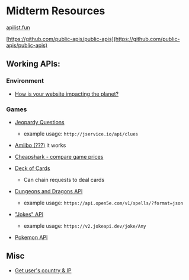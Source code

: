 # Midterm Resources

[apilist.fun](https://apilist.fun)

[https://github.com/public-apis/public-apis](https://github.com/public-apis/public-apis)

## Working APIs:

### Environment

- [How is your website impacting the planet?](https://api.websitecarbon.com/)

### Games

- [Jeopardy Questions](http://jservice.io/)

  - example usage: `http://jservice.io/api/clues`

- [Amiibo (???)](https://amiiboapi.com/) it works

- [Cheapshark - compare game prices](https://apidocs.cheapshark.com/)

- [Deck of Cards](https://deckofcardsapi.com/)

  - Can chain requests to deal cards

- [Dungeons and Dragons API](https://api.open5e.com)

  - example usage: `https://api.open5e.com/v1/spells/?format=json`

- ["Jokes" API](https://sv443.net/jokeapi/v2/)

  - example usage: `https://v2.jokeapi.dev/joke/Any`

- [Pokemon API](https://pokeapi.co/)

## Misc

- [Get user's country & IP](https://api.country.is)
